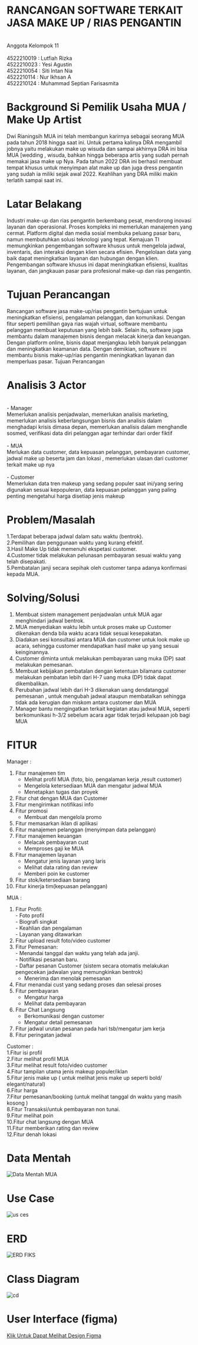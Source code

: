 # RANCANGAN SOFTWARE TERKAIT JASA MAKE UP / RIAS PENGANTIN #

<br> Anggota Kelompok 11 <br>
 <br> 4522210019 : Lutfiah Rizka <br>
 4522210023 : Yesi Agustin <br>
 4522210054 : Siti Intan Nia <br>
 4522210114 : Nur Ikhsan A <br>
 4522210124 : Muhammad Septian Farisasmita <br>

# Background Si Pemilik Usaha MUA / Make Up Artist  <br>
Dwi Rianingsih MUA ini telah membangun karirnya sebagai seorang MUA pada tahun 2018 hingga saat ini. Untuk pertama kalinya DRA mengambil jobnya yaitu melakukan make up wisuda dan sampai akhirnya DRA ini bisa MUA [wedding , wisuda, bahkan hingga beberapa artis yang sudah pernah memakai jasa make up Nya. Pada tahun 2022 DRA ini berhasil membuat tempat khusus untuk menyimpan alat make up dan juga dress pengantin yang sudah ia miliki sejak awal 2022. Keahlihan yang DRA miliki makin terlatih sampai saat ini. <br>

# Latar Belakang <br>
Industri make-up dan rias pengantin berkembang pesat, mendorong inovasi layanan dan operasional. Proses kompleks ini memerlukan manajemen yang cermat. Platform digital dan media sosial membuka peluang pasar baru, namun membutuhkan solusi teknologi yang tepat. Kemajuan TI memungkinkan pengembangan software khusus untuk mengelola jadwal, inventaris, dan interaksi dengan klien secara efisien. Pengelolaan data yang baik dapat meningkatkan layanan dan hubungan dengan klien. Pengembangan software khusus ini dapat meningkatkan efisiensi, kualitas layanan, dan jangkauan pasar para profesional make-up dan rias pengantin. <br>

# Tujuan Perancangan <br>
Rancangan software jasa make-up/rias pengantin bertujuan untuk meningkatkan efisiensi, pengalaman pelanggan, dan komunikasi. Dengan fitur seperti pemilihan gaya rias wajah virtual, software membantu pelanggan membuat keputusan yang lebih baik. Selain itu, software juga membantu dalam manajemen bisnis dengan melacak kinerja dan keuangan. Dengan platform online, bisnis dapat menjangkau lebih banyak pelanggan dan meningkatkan keamanan data. Dengan demikian, software ini membantu bisnis make-up/rias pengantin meningkatkan layanan dan memperluas pasar.
Tujuan Perancangan <br>

# Analisis 3 Actor <br>
<br> - Manager <br>
Memerlukan analisis penjadwalan, memerlukan analisis marketing, memerlukan analisis keberlangsungan bisnis dan analisis dalam menghadapi krisis dimasa depan, memerlukan analisis dalam menghandle sosmed, verifikasi data diri pelanggan agar terhindar dari order fiktif <br>
<br> - MUA <br>
Merlukan data customer, data kepuasan pelanggan, pembayaran customer, jadwal make up beserta jam dan lokasi , memerlukan ulasan dari customer terkait make up nya <br>
<br> - Customer <br>
Memerlukan data tren makeup yang sedang populer saat ini/yang sering digunakan sesuai kepopuleran, data kepuasan pelanggan yang paling penting mengetahui harga disetiap jenis makeup <br>

# Problem/Masalah <br>
1.Terdapat beberapa jadwal dalam satu waktu (bentrok). <br>
⁠2.Pemilihan dan penggunaan waktu yang kurang efektif. <br>
3.Hasil Make Up tidak memenuhi ekspetasi customer. <br>
4.Customer tidak melakukan pelunasan pembayaran sesuai waktu yang telah disepakati. <br>
5.Pembatalan janji secara sepihak oleh customer tanpa adanya konfirmasi kepada MUA. <br>

# Solving/Solusi <br>
1. Membuat sistem management penjadwalan untuk MUA agar menghindari jadwal bentrok. <br>
2. MUA menyediakan waktu lebih untuk proses make up Customer dikenakan denda bila waktu acara tidak sesuai kesepakatan.<br>
3. ⁠Diadakan sesi konsultasi antara MUA dan customer untuk look make up acara, sehingga customer mendapatkan hasil make up yang sesuai keinginannya.<br>
4. Customer diminta untuk melakukan pembayaran uang muka (DP) saat melakukan pemesanan.<br>
5. ⁠Membuat kebijakan pembatalan dengan ketentuan bilamana customer melakukan pembatan lebih dari H-7 uang muka (DP) tidak dapat dikembalikan.<br>
6. Perubahan jadwal lebih dari H-3 dikenakan uang dendatanggal pemesanan , untuk mengubah jadwal ataupun membatalkan  sehingga tidak ada kerugian dan miskom antara customer dan MUA<br>
7. Manager bantu mengingatkan terkait kegiatan atau jadwal MUA, seperti berkomunikasi h-3/2 sebelum acara agar tidak terjadi kelupaan job bagi MUA<br>

# FITUR <br>
 Manager : <br>
1. Fitur manajemen tim <br>
   - Melihat profil MUA (foto, bio, pengalaman kerja ,result customer)<br>
   - Mengelola ketersediaan MUA dan mengatur jadwal MUA<br>
   - Menetapkan tugas dan proyek <br>
2. Fitur chat dengan MUA dan Customer <br>
3. Fitur mengirimkan notifikasi info <br>
4. Fitur promosi <br>
   - Membuat dan mengelola promo <br>
5. Fitur memasarkan iklan di aplikasi <br>
6. Fitur manajemen pelanggan (menyimpan data pelanggan) <br>
7. Fitur manajemen keuangan <br>
   - Melacak pembayaran cust <br>
   - Memproses gaji ke MUA <br>
8. Fitur manajemen layanan  <br>
   - Mengatur jenis layanan yang laris <br>
   - Melihat data rating dan review <br>
   - Memberi poin ke customer <br>
9. Fitur stok/ketersediaan barang <br>
10. Fitur kinerja tim(kepuasan pelanggan) <br>

MUA : <br>
1. Fitur Profil: <br>
       - Foto profil <br>
       - Biografi singkat <br>
       - Keahlian dan pengalaman <br>
       - Layanan yang ditawarkan<br>
2. Fitur upload result foto/video customer<br>
3. Fitur Pemesanan:<br>
       - Menandai tanggal dan waktu yang telah ada janji.<br>
       - Notifikasi pesanan baru.<br>
       - Daftar pesanan Customer (sistem secara otomatis
          melakukan pengecekan jadwalan yang memungkinkan
          bentrok)<br>
      - Menerima dan menolak pemesanan<br>
 4. Fitur menandai cust yang sedang proses dan selesai 
         proses <br>
5. Fitur pembayaran <br>
      - Mengatur harga <br>
      - Melihat data pembayaran <br>
6. Fitur Chat Langsung <br>
      - Berkomunikasi dengan customer <br>
      - Mengatur detail pemesanan <br>
7. Fitur jadwal urutan pesanan pada hari tsb/mengatur jam kerja <br>
8. Fitur peringatan jadwal <br>

Customer : <br>
1.Fitur isi profil <br>
2.Fitur melihat profil MUA <br> 
3.Fitur melihat result foto/video customer<br>
4.Fitur tampilan utama jenis makeup populer/iklan<br>
5.Fitur jenis make up ( untuk melihat jenis make up seperti bold/ elegant/natural) <br>
6.Fitur harga<br>
7.Fitur pemesanan/booking (untuk melihat tanggal dn waktu yang masih kosong )<br>
8.Fitur Transaksi/untuk pembayaran non tunai.<br>
9.Fitur melihat poin<br>
10.Fitur chat langsung dengan MUA<br>
11.Fitur memberikan rating dan review <br>
12.Fitur denah lokasi <br>

# Data Mentah 
![Data Mentah MUA](https://github.com/ssuperchill/Jasa-MakeUpArtist/assets/145907542/c22678fd-209e-45a0-a688-bf4bd134ac0e)

# Use Case <br>
![us ces](https://github.com/ssuperchill/Jasa-MakeUpArtist/assets/145957818/81aac2b0-6eea-49bc-b153-780f17aa32f6)

# ERD <br>
![ERD FIKS](https://github.com/ssuperchill/Jasa-MakeUpArtist/assets/145957818/37094588-03a7-4e4e-9a13-2267a7fe253f)

# Class Diagram <br>
![cd](https://github.com/ssuperchill/Jasa-MakeUpArtist/assets/145957818/f5167cfd-337b-4ebe-a49a-4042908f8e7d)

# User Interface (figma)
[Klik Untuk Dapat Melihat Design Figma](https://www.figma.com/file/MSJyh6XztRZBwZUEFtAYww/Untitled?type=design&node-id=37%3A96&mode=design&t=JLC2SZIKHd8Be7yQ-1)

